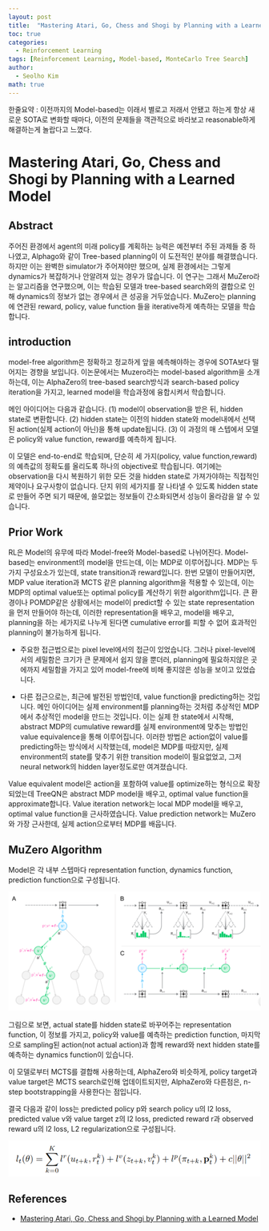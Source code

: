 ```yaml
---
layout: post
title:  "Mastering Atari, Go, Chess and Shogi by Planning with a Learned Model (MuZero)논문 리뷰 및 설명"
toc: true
categories: 
  - Reinforcement Learning 
tags: [Reinforcement Learning, Model-based, MonteCarlo Tree Search]
author:
  - Seolho Kim
math: true
---
```

한줄요약 : 이전까지의 Model-based는 이래서 별로고 저래서 안됐고 하는게 항상 새로운 SOTA로 변화할 때마다, 이전의 문제들을 객관적으로 바라보고 reasonable하게 해결하는게 놀랍다고 느꼈다.

# Mastering Atari, Go, Chess and Shogi by Planning with a Learned Model


## Abstract
주어진 환경에서 agent의 미래 policy를 계획하는 능력은 예전부터 주된 과제들 중 하나였고, Alphago와 같이 Tree-based planning이 이 도전적인 분야를 해결했습니다. 하지만 이는 완벽한 simulator가
주어져야만 했으며, 실제 환경에서는 그렇게 dynamics가 복잡하거나 안알려져 있는 경우가 많습니다. 이 연구는 그래서 MuZero라는 알고리즘을 연구했으며, 이는 학습된 모델과
tree-based search와의 결합으로 인해 dynamics의 정보가 없는 경우에서 큰 성공을 거두었습니다. MuZero는 planning에 연관된 reward, policy, value function 들을 iterative하게 예측하는
 모델을 학습합니다.
 
## introduction

model-free algorithm은 정확하고 정교하게 앞을 예측해야하는 경우에 SOTA보다 떨어지는 경향을 보입니다. 이논문에서는 Muzero라는 model-based algorithm을 소개하는데, 이는 AlphaZero의 
tree-based search방식과 search-based policy iteration을 가지고, learned model을 학습과정에 융합시켜서 학습합니다.

메인 아이디어는 다음과 같습니다. 
(1) model이 observation을 받은 뒤, hidden state로 변환합니다.
(2) hidden state는 이전의 hidden state와 model내에서 선택된 action(실제 action이 아닌)을 통해 update됩니다.
(3) 이 과정의 매 스텝에서 모델은 policy와 value function, reward를 예측하게 됩니다.

이 모델은 end-to-end로 학습되며, 단순히 세 가지(policy, value function,reward)의 예측값의 정확도를 올리도록 하나의 objective로 학습됩니다. 여기에는 observation을 다시 복원하기 위한
모든 것을 hidden state로 가져가야하는 직접적인 제약이나 요구사항이 없습니다. 단지 위의 세가지를 잘 나타낼 수 있도록 hidden state로 만들어 주면 되기 때문에, 쓸모없는 정보들이 간소화되면서
성능이 올라감을 알 수 있습니다.

## Prior Work
RL은 Model의 유무에 따라 Model-free와 Model-based로 나뉘어진다. Model-based는 environment의 model을 만드는데, 이는 MDP로 이루어집니다. MDP는 두가지 구성요소가 있는데, state transition과 reward입니다. 한번 모델이 만들어지면, MDP value iteration과 MCTS 같은 planning algorithm을 적용할 수 있는데, 이는 MDP의 optimal value또는 optimal policy를 계산하기 위한 algorithm입니다. 큰 환경이나 POMDP같은 상황에서는 model이 predict할 수 있는 state representation을 먼저 만들어야 하는데, 이러한 representation을 배우고, model을 배우고, planning을 하는 세가지로 나누게 된다면 cumulative error를 피할 수 없어 효과적인 planning이 불가능하게 됩니다.
* 주요한 접근법으로는 pixel level에서의 접근이 있었습니다. 그러나 pixel-level에서의 세밀함은 크기가 큰 문제에서 쉽지 않을 뿐더러, planning에 필요하지않은 곳에까지 세밀함을 가지고 있어 model-free에 비해 좋지않은 성능을 보이고 있었습니다.

* 다른 접근으로는, 최근에 발전된 방법인데, value function을 predicting하는 것입니다. 메인 아이디어는 실제 environment를 planning하는 것처럼 추상적인 MDP에서 추상적인 model을 만드는 것입니다. 이는 실제 한 state에서 시작해, abstract MDP의 cumulative reward를 실제 environment에 맞추는 방법인 value equivalence을 통해 이루어집니다.
이러한 방법은 action없이 value를 predicting하는 방식에서 시작했는데, model은 MDP를 따랐지만, 실제 environment의 state를 맞추기 위한 transition model이 필요없었고, 그저 neural network의 hidden layer정도로만 여겨졌습니다.

Value equivalent model은 action을 포함하여 value를 optimize하는 형식으로 확장되었는데 TreeQN은 abstract MDP model을 배우고, optimal value function을 approximate합니다. Value iteration network는 local MDP model을 배우고, optimal value function을 근사하였습니다. Value prediction network는 MuZero와 가장 근사한데, 실제 action으로부터 MDP를 배웁니다. 

## MuZero Algorithm
Model은 각 내부 스텝마다 representation function, dynamics function, prediction function으로 구성됩니다. 

![MuZero](/assets/img/muzero_1.PNG)

그림으로 보면, actual state를 hidden state로 바꾸어주는 representation function, 이 정보를 가지고, policy와 value를 예측하는 prediction function, 마지막으로 sampling된 action(not actual action)과 함께 reward와 next hidden state를 예측하는 dynamics function이 있습니다.

이 모델로부터 MCTS를 결합해 사용하는데, AlphaZero와 비슷하게, policy target과 value target은 MCTS search로인해 업데이트되지만, AlphaZero와 다른점은, n-step bootstrapping을 사용한다는 점입니다.

결국 다음과 같이 loss는 predicted policy p와 search policy u의 l2 loss, predicted value v와 value target z의 l2 loss, predicted reward r과 observed reward u의 l2 loss, L2 regularization으로 구성됩니다.

![MuZero](/assets/img/muzero_2.PNG)

## References
- [Mastering Atari, Go, Chess and Shogi by Planning with a Learned Model](https://arxiv.org/abs/1911.08265)